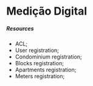 # Medição Digital

<h5>Resources</h5>

<ul>
    <li>ACL;</li>
    <li>User registration;</li>
    <li>Condominium registration;</li>
    <li>Blocks registration;</li>
    <li>Apartments registration;</li>
    <li>Meters registration;</li>
</ul>
